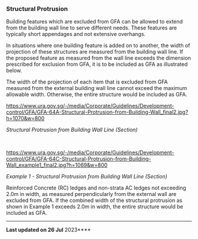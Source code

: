 ### Structural Protrusion

Building features which are excluded from GFA can be allowed to extend
from the building wall line to serve different needs. These features are
typically short appendages and not extensive overhangs.

In situations where one building feature is added on to another, the
width of projection of these structures are measured from the building
wall line. If the proposed feature as measured from the wall line
exceeds the dimension prescribed for exclusion from GFA, it is to be
included as GFA as illustrated below.

The width of the projection of each item that is excluded from GFA
measured from the external building wall line cannot exceed the maximum
allowable width. Otherwise, the entire structure would be included as
GFA.

<https://www.ura.gov.sg/-/media/Corporate/Guidelines/Development-control/GFA/GFA-64A-Structural-Protrusion-from-Building-Wall_final2.jpg?h=1070&w=800> 

*Structural Protrusion from Building Wall Line (Section)*

   

<https://www.ura.gov.sg/-/media/Corporate/Guidelines/Development-control/GFA/GFA-64C-Structural-Protrusion-from-Building-Wall_example1_final2.jpg?h=1069&w=800> 

*Example 1 - Structural Protrusion from Building Wall Line (Section)*

Reinforced Concrete (RC) ledges and non-strata AC ledges not exceeding
2.0m in width, as measured perpendicularly from the external wall are
excluded from GFA. If the combined width of the structural protrusion as
shown in Example 1 exceeds 2.0m in width, the entire structure would be
included as GFA.

------------------------------------------------------------------------

**Last updated on 26 Jul** 2023****
